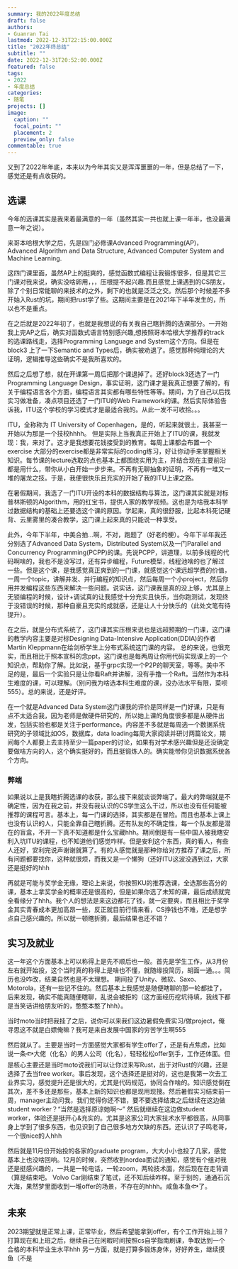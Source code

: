 ```yaml
---
summary: 我的2022年度总结 
draft: false
authors: 
- Guanran Tai
lastmod: 2022-12-31T22:15:00.000Z
title: "2022年终总结"
subtitle: ""
date: 2022-12-31T20:52:00.000Z
featured: false
tags:
- 2022
- 年度总结
categories:
- 随笔
projects: []
image:
  caption: ""
  focal_point: ""
  placement: 2
  preview_only: false
commentable: true
---
```


又到了2022年年底，本来以为今年其实又是浑浑噩噩的一年，但是总结了一下，感觉还是有点收获的。

## 选课

今年的选课其实是我来着最满意的一年（虽然其实一共也就上课一年半，也没最满意一年之说）。

来哥本哈根大学之后，先是四门必修课Advanced Programming(AP)，Advanced Algorithm and Data Structure, Advanced Computer System and Machine Learning.

这四门课里面，虽然AP上的挺爽的，感觉函数式编程让我锻炼很多，但是其它三门课对我来说，确实没啥卵用，，，压根提不起兴趣.而且感觉上课遇到的CS朋友，除了个别日常能聊的来技术的之外，剩下的也就是泛泛之交。然后那个时候差不多开始入Rust的坑，期间把rust学了些。这期间主要是在2021年下半年发生的，所以也不是重点。

在之后就是2022年初了，也就是我想说的有关我自己瞎折腾的选课部分。一开始我上完AP之后，确实对函数式语言特别感兴趣,想按照哥本哈根大学推荐的track的选课路线走，选择Programming Language and System这个方向。但是在block3 上了一下Semantic and Types后，确实被劝退了。感觉那种纯理论的大证明，逻辑推导这些确实不是我所喜欢的。

然后之后想了想，就在开课第一周后把那个课退掉了。还好block3还选了一门Programming Language Design，事实证明，这门课才是我真正想要了解的，有关于编程语言各个方面，编程语言其实都有哪些特性等等。期间，为了自己以后找实习做准备，凑点项目还选了一门ITU的Web Framework的课。然后实际体验告诉我，ITU这个学校的学习模式才是最适合我的。从此一发不可收拾。。。

ITU，全称称为 IT University of Copenhagen，是的，听起来就很土，我甚至一开始以为那是一个技校hhhh。
但是实际上当我真正开始上了ITU的课，我就发现：我，来对了。这才是我想要花钱接受到的教育。每周上课都会布置一个exercise 大部分的exercise都是非常实际的coding练习，好让你动手来掌握相关知识。每节课的lecture选取的点也基本上都围绕实用为主，并结合现在主要前沿都是用什么，带你从小白开始一步步来。不再有无聊抽象的证明，不再有一堆又一堆的屠龙之技。于是，我便很快乐且充实的开始了我的ITU上课之路。

在暑假期间，我选了一门ITU开设的本科的数据结构与算法，这门课其实就是对标普林斯顿的Algorithm，用的红宝书，提供人家的教学视频。这也是为啥我本科学过数据结构的基础上还要选这个课的原因。学起来，真的很舒服，比起本科死记硬背、云里雾里的凑合教学，这门课上起来真的只能说一种享受。

此外，今年下半年，中美合拍...啊，不对，跑题了（好老的梗）。今年下半年我还分别选了Advanced Data System，Distributed System以及一门Parallel and Concurrency Programming(PCPP)的课。先说PCPP，讲道理，以前多线程的代码啊啥的，我也不是没写过，还有异步编程，Future模型，线程池啥的也了解过一些。但是这个课，是我感觉真正爽到的一门课，就感觉这个课远超学费的价值，一周一个topic，讲解并发、并行编程的知识点，然后每周一个小project，然后你用并发编程这些东西来解决一些问题。说实话，这门课我是真的没上够，尤其是上无锁编程的时候，设计+调试真的让我感觉十分充实且快乐，当你跑测试，发现终于没错误的时候，那种自豪且充实的成就感，还是让人十分快乐的（此处文笔有待提升）。

在之后，就是分布式系统了，这门课其实压根来说也是远超预期的一门课，这门课的教学内容主要是对标Designing Data-Intensive Application(DDIA)的作者Martin Kleppmann在给剑桥学生上分布式系统这门课的内容。 总的来说，也很充实，而且相比于照本宣科的念ppt，这门课也是每两周让你用代码实现课上的一个知识点，帮助你了解。比如说，基于grpc实现一个P2P的聊天室，等等。美中不足的是，最后一个实验只是让你看Raft并讲解，没有手撸一个Raft。当然作为本科生难度的课，可以理解。（别问我为啥选本科生难度的课，没办法水平有限，菜呗555）。总的来说，还是好评。

在一个就是Advanced Data System这门课我的评价是同样是一门好课，只是有点不太适合我，因为老师是做硬件研究的，所以她上课的角度很多都是从硬件出发，包括实验也都是关注于performance。内容差不多就是每周选一个数据系统研究的子领域比如OS，数据库，data loading每周大家阅读并研讨两篇论文，期间每个人都要上去主持至少一篇paper的讨论，如果有对学术感兴趣但是还没确定要做啥方向的人，这个确实挺好的，而且挺锻炼人的。确实能带你见识数据系统各个方向。

### 弊端

如果说以上是我瞎折腾选课的收获，那么接下来就谈谈弊端了。最大的弊端就是不确定性，因为在我之前，并没有我认识的CS学生这么干过，所以也没有任何能被推荐的课程可言。基本上，每一门课的选择，其实都是在冒险。而且也基本上课上也没有认识的人，只能全靠自己瞎折腾。还有队友的不确定性，每一个队友都是潜在的盲盒，不开一下真不知道都是什么宝藏hhh。期间倒是有一些中国人被我瞎安利入坑ITU的课程，也不知道他们感觉咋样。但是安利这个东西，真的看人，有些人还好，安利完说声谢谢就算了。有的人感觉就是那种你给对方推荐了课之后，所有问题都要找你，这种就很烦，而我又是一个懒狗（还好ITU这波没遇到过，大家还是挺好的hhh

再就是可能与奖学金无缘，理论上来说，你按照KU的推荐选课，全选那些高分的课，基本上拿奖学金的概率还是很高的，但是如果你选了未知的课，最后成绩就完全看缘分了hhh。我个人的想法是来这边都花了钱，就一定要爽，而且相比于奖学金其实青春成本更加高昂一些，反正就目前行情来看，CS挣钱也不难，还是想学点自己感兴趣的。所以就一顿瞎折腾，最后结果也还不错？

## 实习及就业

这一年这个方面基本上可以称得上是先不顺后也一般。首先是学生工作，从3月份左右就开始投，这个当时真的称得上是啥也不懂，就随缘投简历，胡面一通。。。简历也没咋改，结果自然也是不太理想。
期间投了Unity、微软、Saxo、Motorola，还有一些记不住的。然后基本上我感觉是随便瞎聊的那一轮都挂了，后来发现，确实不能真随便瞎聊，乱说会被拒的（这方面经历挖坑待填，我线下都是当笑话讲给朋友听的，憨憨本憨了hhh）。

当时moto当时把我挂了之后，说你可以来我们这边暑假免费实习/做project，俺寻思这不就是白嫖俺嘛？我可是来自发展中国家的穷苦学生啊555

然后就从了。主要是当时一方面感觉大家都有学生offer了，还是有点焦虑，比如说一条🐟大佬（化名）的男人公司（化名），轻轻松松offer到手，工作还体面。但是核心主要还是当时moto说我们可以让你过来写Rust，出于对Rust的兴趣，还是选择了去当free worker。事后发现，这个选择还是挺对的，这也是我第一次去工业界实习，感觉提升还是很大的，尤其是代码规范，协同合作啥的。知识感觉倒在其次，差不多还是那些，基本上新的知识也都是现用现搜。然后暑假实习结束前一周，manager主动问我，我们觉得你还不错，要不要选择结束之后继续在这边做student worker？“当然是选择原谅她啊～” 然后就继续在这边做student worker，体验还是挺开心&充实的。尤其是这家公司大家技术水平都很高，从同事身上学到了很多东西，也见识到了自己很多地方欠缺的东西。还认识了子鸣老哥，一个很nice的人hhh

然后就是11月份开始投的各家的graduate program，大大小小也投了几家，感觉基本上也没啥回响。12月的时候，突然收到nordea面试的通知，感觉有个组对我还是挺感兴趣的，一共是一轮电话，一轮zoom，两轮技术面，然后现在在走背调（算是结束吧。
Volvo Car刚结束了笔试，还不知后续咋样。至于别的，通通石沉大海，果然梦里面收到一堆offer的场景，不存在的hhhh。咸鱼本鱼🐟了。

## 未来

2023期望就是正常上课，正常毕业，然后希望能拿到offer，有个工作开始上班？
打算现在和上班之后，继续自己在闲暇时间按照cs自学指南刷课，争取达到一个合格的本科毕业生水平hhh
另一方面，就是打算多锻炼身体，好好养生，继续摸鱼（不是
